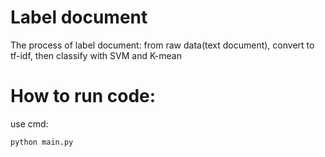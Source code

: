 # Label document
The process of label document: from raw data(text document), convert to tf-idf, then classify with SVM and K-mean
# How to run code: 
use cmd: 
```
python main.py
```